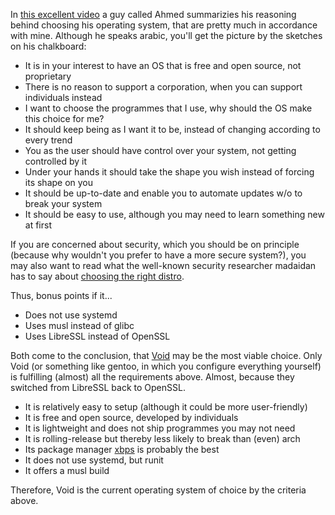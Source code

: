 In [this excellent video](https://www.youtube.com/watch?v=z1-yuolwrVs) 
a guy called Ahmed summarizies his reasoning behind choosing his operating system, 
that are pretty much in accordance with mine. Although he speaks arabic, 
you'll get the picture by the sketches on his chalkboard:  

* It is in your interest to have an OS that is free and open source, not proprietary
* There is no reason to support a corporation, when you can support individuals instead  
* I want to choose the programmes that I use, why should the OS make this choice for me?  
* It should keep being as I want it to be, instead of changing according to every trend
* You as the user should have control over your system, not getting controlled by it
* Under your hands it should take the shape you wish instead of forcing its shape on you
* It should be up-to-date and enable you to automate updates w/o to break your system
* It should be easy to use, although you may need to learn something new at first

If you are concerned about security, which you should be on principle (because why 
wouldn't you prefer to have a more secure system?), you may also want to read what the 
well-known security researcher madaidan has to say about [choosing the right distro](https://madaidans-insecurities.github.io/guides/linux-hardening.html#choosing-the-right-distro).

Thus, bonus points if it...
* Does not use systemd
* Uses musl instead of glibc
* Uses LibreSSL instead of OpenSSL

Both come to the conclusion, that [Void](https://voidlinux.org/) may be the most viable choice. 
Only Void (or something like gentoo, in which you configure everything yourself) 
is fulfilling (almost) all the requirements above. Almost, because they switched 
from LibreSSL back to OpenSSL.

* It is relatively easy to setup (although it could be more user-friendly)
* It is free and open source, developed by individuals
* It is lightweight and does not ship programmes you may not need
* It is rolling-release but thereby less likely to break than (even) arch
* Its package manager [xbps](https://docs.voidlinux.org/xbps/index.html) is probably the best
* It does not use systemd, but runit
* It offers a musl build 

Therefore, Void is the current operating system of choice by the criteria above. 
